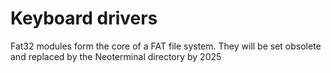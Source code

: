 # Keyboard drivers
Fat32 modules form the  core of a FAT file system. They will be set obsolete and replaced by the Neoterminal directory by 2025